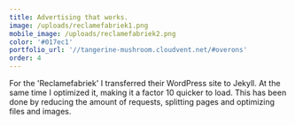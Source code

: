 ```yaml
---
title: Advertising that works.
image: /uploads/reclamefabriek1.png
mobile_image: /uploads/reclamefabriek2.png
color: '#017ec1'
portfolio_url: '//tangerine-mushroom.cloudvent.net/#overons'
order: 4
---
```



For the 'Reclamefabriek' I transferred their WordPress site to Jekyll. At the same time I optimized it, making it a factor 10 quicker to load. This has been done by reducing the amount of requests, splitting pages and optimizing files and images.